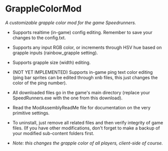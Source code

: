 # GrappleColorMod
*A customizable grapple color mod for the game Speedrunners.*

* Supports realtime (in-game) config editing. Remember to save your changes to the config.txt.

* Supports any input RGB color, or increments through HSV hue based on grapple inputs (rainbow_grapple setting).

* Supports grapple size (width) editing.

* (NOT YET IMPLEMENTED) Supports in-game ping text color editing (ping bar sprites can be edited through xnb files, this just changes the color of the ping number).

* All downloaded files go in the game's main directory (replace your SpeedRunners.exe with the one from this download).

* Read the ModAssemblyReadMe file for documentation on the very primitive settings.

* To uninstall, just remove all related files and then verify integrity of game files. (If you have other modifications, don't forget to make a backup of your modified sub-content folders first.

* *Note: this changes the grapple color of all players, client-side of course.*
